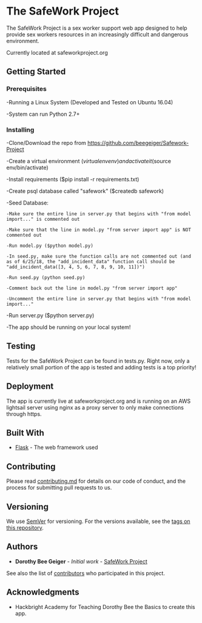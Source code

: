 # The SafeWork Project

The SafeWork Project is a sex worker support web app designed to help provide sex workers resources in an increasingly difficult and dangerous environment.

Currently located at safeworkproject.org

## Getting Started

### Prerequisites

-Running a Linux System (Developed and Tested on Ubuntu 16.04)

-System can run Python 2.7+

### Installing

-Clone/Download the repo from https://github.com/beegeiger/Safework-Project

-Create a virtual environment ($virtualenv env) and activate it ($source env/bin/activate)

-Install requirements ($pip install -r requirements.txt)

-Create psql database called "safework" ($createdb safework)

-Seed Database:

	-Make sure the entire line in server.py that begins with "from model import..." is commented out

	-Make sure that the line in model.py "from server import app" is NOT commented out

	-Run model.py ($python model.py)

	-In seed.py, make sure the function calls are not commented out (and as of 6/25/18, the "add_incident_data" function call should be "add_incident_data([3, 4, 5, 6, 7, 8, 9, 10, 11])")

	-Run seed.py (python seed.py)

	-Comment back out the line in model.py "from server import app"

	-Uncomment the entire line in server.py that begins with "from model import..."

-Run server.py ($python server.py)

-The app should be running on your local system!


## Testing

Tests for the SafeWork Project can be found in tests.py. Right now, only a relatively small portion of the app is tested and adding tests is a top priority!

## Deployment

The app is currently live at safeworkproject.org and is running on an AWS lightsail server using nginx as a proxy server to only make connections through https.

## Built With

* [Flask](http://flask.pocoo.org/) - The web framework used

## Contributing

Please read [contributing.md](https://github.com/beegeiger/Safework-Project/blob/master/contributing.md) for details on our code of conduct, and the process for submitting pull requests to us.

## Versioning

We use [SemVer](http://semver.org/) for versioning. For the versions available, see the [tags on this repository](https://github.com/beegeiger/Safework-Project/tags). 

## Authors

* **Dorothy Bee Geiger** - *Initial work* - [SafeWork Project](https://github.com/beegeiger/Safework-Project)

See also the list of [contributors](https://github.com/beegeiger/Safework-Project/contributors) who participated in this project.

## Acknowledgments

* Hackbright Academy for Teaching Dorothy Bee the Basics to create this app.
